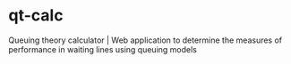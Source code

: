# qt-calc
Queuing theory calculator | Web application to determine the measures of performance in waiting lines using queuing models
